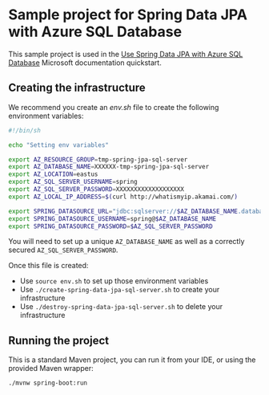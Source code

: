 # Sample project for Spring Data JPA with Azure SQL Database

This sample project is used in the [Use Spring Data JPA with Azure SQL Database](https://docs.microsoft.com/azure/developer/java/spring-framework/configure-spring-data-jpa-with-azure-sql-server/?WT.mc_id=github-microsoftsamples-judubois) Microsoft documentation quickstart.

## Creating the infrastructure

We recommend you create an *env.sh* file to create the following environment variables:

```bash
#!/bin/sh

echo "Setting env variables"

export AZ_RESOURCE_GROUP=tmp-spring-jpa-sql-server
export AZ_DATABASE_NAME=XXXXXX-tmp-spring-jpa-sql-server
export AZ_LOCATION=eastus
export AZ_SQL_SERVER_USERNAME=spring
export AZ_SQL_SERVER_PASSWORD=XXXXXXXXXXXXXXXXXXX
export AZ_LOCAL_IP_ADDRESS=$(curl http://whatismyip.akamai.com/)

export SPRING_DATASOURCE_URL="jdbc:sqlserver://$AZ_DATABASE_NAME.database.windows.net:1433;database=demo;encrypt=true;trustServerCertificate=false;hostNameInCertificate=*.database.windows.net;loginTimeout=30;"
export SPRING_DATASOURCE_USERNAME=spring@$AZ_DATABASE_NAME
export SPRING_DATASOURCE_PASSWORD=$AZ_SQL_SERVER_PASSWORD
```

You will need to set up a unique `AZ_DATABASE_NAME` as well as a correctly secured `AZ_SQL_SERVER_PASSWORD`.

Once this file is created:

- Use `source env.sh` to set up those environment variables
- Use `./create-spring-data-jpa-sql-server.sh` to create your infrastructure
- Use `./destroy-spring-data-jpa-sql-server.sh` to delete your infrastructure

## Running the project

This is a standard Maven project, you can run it from your IDE, or using the provided Maven wrapper:

```bash
./mvnw spring-boot:run
```
